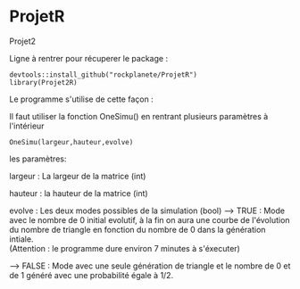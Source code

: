 # ProjetR

Projet2

Ligne à rentrer pour récuperer le package : 

```{r}
devtools::install_github("rockplanete/ProjetR")
library(Projet2R)
```


Le programme s'utilise de cette façon : 

Il faut utiliser la fonction OneSimu() en rentrant plusieurs paramètres à l'intérieur 

```{r}
OneSimu(largeur,hauteur,evolve)
```

les paramètres:

largeur : La largeur de la matrice (int)

hauteur : la hauteur de la matrice (int)

evolve : Les deux modes possibles de la simulation (bool) 
--> TRUE : Mode avec le nombre de 0 initial evolutif, 
           à la fin on aura une courbe de l'évolution 
           du nombre de triangle en fonction du nombre de 0 
           dans la génération intiale.  
           (Attention : le programme dure environ 7 minutes
           à s'éxecuter)
        
--> FALSE : Mode avec une seule génération de triangle et 
            le nombre de 0 et de 1 généré avec une probabilité
            égale à 1/2.
